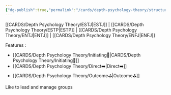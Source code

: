 ```yaml
---
{"dg-publish":true,"permalink":"/cards/depth-psychology-theory/structure/","noteIcon":"","created":"2022-12-31T00:02:04.467+01:00","updated":"2023-04-19T18:35:45.837+02:00"}
---
```



[[CARDS/Depth Psychology Theory/ESTJ\|ESTJ]] | [[CARDS/Depth Psychology Theory/ESTP\|ESTP]] | [[CARDS/Depth Psychology Theory/ENTJ\|ENTJ]] | [[CARDS/Depth Psychology Theory/ENFJ\|ENFJ]]

Features : 
- [[CARDS/Depth Psychology Theory/Initiating👋\|CARDS/Depth Psychology Theory/Initiating👋]]
- [[CARDS/Depth Psychology Theory/Direct➡️\|Direct➡️]]
- [[CARDS/Depth Psychology Theory/Outcome⛳\|Outcome⛳]]

Like to lead and manage groups
